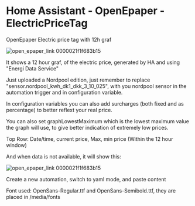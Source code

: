 # Home Assistant - OpenEpaper - ElectricPriceTag
OpenEpaper Electric price tag with 12h graf

![open_epaper_link 0000021f1f683b15](https://github.com/cokeman0/OpenEpaperElectricPriceTag/assets/6389802/a6c5b93d-533a-45b9-908e-e070f260df1d)

It shows a 12 hour graf, of the electric price, generated by HA and using "Energi Data Service"

Just uploaded a Nordpool edition, just remember to replace "sensor.nordpool_kwh_dk1_dkk_3_10_025", with you nordpool sensor in the automation trigger and in configuration variable.

In configuration variables you can also add surcharges (both fixed and as percentage) to better reflext your real price.

You can also set graphLowestMaximum which is the lowest maximum value the graph will use, to give better indication of extremely low prices.

Top Row: Date/time, current price, Max, min price (Within the 12 hour window)

And when data is not available, it will show this:

![open_epaper_link 0000021f1f683b15](https://github.com/cokeman0/OpenEpaperElectricPriceTag/assets/6389802/397063e7-0a1c-41da-96ca-0bec35f1fea9)

Create a new automation, switch to yaml mode, and paste content

Font used: OpenSans-Regular.ttf and OpenSans-Semibold.ttf, they are placed in /media/fonts
